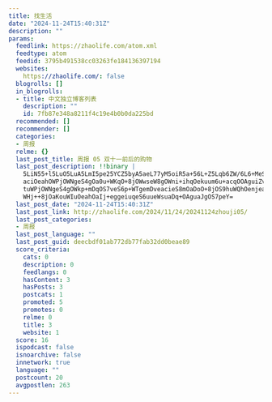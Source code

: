```yaml
---
title: 找生活
date: "2024-11-24T15:40:31Z"
description: ""
params:
  feedlink: https://zhaolife.com/atom.xml
  feedtype: atom
  feedid: 3795b491538cc03263fe184136397194
  websites:
    https://zhaolife.com/: false
  blogrolls: []
  in_blogrolls:
  - title: 中文独立博客列表
    description: ""
    id: 7fb87e348a8211f4c19e4b0b0da225bd
  recommended: []
  recommender: []
  categories:
  - 周报
  relme: {}
  last_post_title: 周报 05 双十一前后的购物
  last_post_description: !!binary |
    5LiN55+l5LuO5LuA5LmI5pe25YCZ5byA5aeL77yM5oiR5a+56L+Z5Lqb6ZW/6L6+MeS4qu
    aciOeahOWPjOWNgeS4gOa0u+WKqO+8jOWwseW8gOWni+ihqOekuum6u+acqOOAguiZveeE
    tuWPjOWNgeS4gOWkp+mDqOS7veS6p+WTgemDveacieS8mOaDoO+8jOS9huWQhOenjea7oe
    WHj++8jOaKouWIuOeahOaIj+eggeiuqeS6uueWsuaDq+OAguaJgOS7peY=
  last_post_date: "2024-11-24T15:40:31Z"
  last_post_link: http://zhaolife.com/2024/11/24/20241124zhouji05/
  last_post_categories:
  - 周报
  last_post_language: ""
  last_post_guid: deecbdf01ab772db77fab32dd0beae89
  score_criteria:
    cats: 0
    description: 0
    feedlangs: 0
    hasContent: 3
    hasPosts: 3
    postcats: 1
    promoted: 5
    promotes: 0
    relme: 0
    title: 3
    website: 1
  score: 16
  ispodcast: false
  isnoarchive: false
  innetwork: true
  language: ""
  postcount: 20
  avgpostlen: 263
---
```

